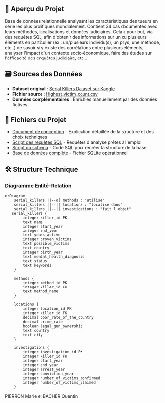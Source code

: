 
## 📌 Aperçu du Projet
Base de données relationnelle analysant les caractéristiques des tueurs en série les plus prolifiques mondialement. Contient 34 cas documentés avec leurs méthodes, localisations et données judiciaires. Cela a pour but, via des requêtes SQL, afin d'obtenir des informations sur un ou plusieurs éléments en particulier (ex : un/plusieurs individu(s), un pays, une méthode, etc..) de savoir si y existe des corrélations entre plusieurs éléments, analyser l'impact d'un contexte socio-économique, faire des études sur l'éfficacité des enquêtes judiciaire, etc...

## 🗃️ Sources des Données
- **Dataset original** : [Serial Killers Dataset sur Kaggle](https://www.kaggle.com/datasets/vesuvius13/serial-killers-dataset?resource=download)
- **Fichier source** : [Highest_victim_count.csv](Highest_victim_count.csv)
- **Données complémentaires** : Enrichies manuellement par des données fictives 

## 📂 Fichiers du Projet
- [Document de conception](Document_de_conception.pdf) - Explication détaillée de la structure et des choix techniques
- [Script des requêtes SQL](Script_de_requetes) - Requêtes d'analyse prêtes à l'emploi
- [Script du schéma](Script_de_schema) - Code SQL pour recréer la structure de la base
- [Base de données complète](SQL_killers.db) - Fichier SQLite opérationnel


## 🛠️ Structure Technique

### Diagramme Entité-Relation

```mermaid
erDiagram
    serial_killers ||--o{ methods : "utilise"
    serial_killers ||--|| locations : "localisé dans"
    serial_killers ||--|| investigations : "fait l'objet"
   serial_killers {
        integer killer_id PK
        text name
        integer start_year
        integer end_year
        text years_active
        integer proven_victims
        text possible_victims
        text country
        integer birth_year
        text mental_health_diagnosis
        text status
        text keywords
    }

    methods {
        integer method_id PK
        integer killer_id FK
        text method_name
    }

    locations {
        integer location_id PK
        integer killer_id FK
        decimal poor_rate_of_the_country
        decimal crime_rate
        boolean legal_gun_ownership
        text country
        text city
    }

    investigations {
        integer investigation_id PK
        integer killer_id FK
        integer start_year
        integer end_year
        integer arrest_year
        integer conviction_year
        integer number_of_victims_confirmed
        integer number_of_victims_claimed
    }
```

PIERRON Marie et BACHER Quentin



